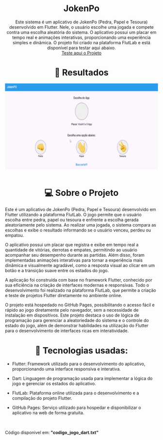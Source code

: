 <h1 align="center">JokenPo</h1>

<p align="center"> Este sistema é um aplicativo de JokenPo (Pedra, Papel e Tesoura) desenvolvido em Flutter. Nele, o usuário escolhe uma jogada e compete contra uma escolha aleatória do sistema. O aplicativo possui um placar em tempo real e animações interativas, proporcionando uma experiência simples e dinâmica. O projeto foi criado na plataforma FlutLab e está disponível para testar aqui abaixo. <br/>
<a href="https://gabrielpiccirillo.github.io/JokenPo/">Teste aqui o Projeto</a>
</p>

<h1 align="center"> 👀 Resultados</h1>

<img align="center" src="./assets/gif/download.gif" width="1920"/>
<br/>
<br/>

<h1 align="center"> 💻 Sobre o Projeto</h1>

Este é um aplicativo de JokenPo (Pedra, Papel e Tesoura) desenvolvido em Flutter utilizando a plataforma FlutLab. O jogo permite que o usuário escolha entre pedra, papel ou tesoura e enfrente a escolha gerada aleatoriamente pelo sistema. Ao realizar uma jogada, o sistema compara as escolhas e exibe o resultado informando se o usuário venceu, perdeu ou empatou.

O aplicativo possui um placar que registra e exibe em tempo real a quantidade de vitórias, derrotas e empates, permitindo ao usuário acompanhar seu desempenho durante as partidas. Além disso, foram implementadas animações interativas para tornar a experiência mais dinâmica e visualmente agradável, como a resposta visual ao clicar em um botão e a transição suave entre os estados do jogo.

A aplicação foi construída com base no framework Flutter, conhecido por sua eficiência na criação de interfaces modernas e responsivas. Todo o desenvolvimento foi realizado na plataforma FlutLab, que permite a criação e teste de projetos Flutter diretamente no ambiente online.

O projeto está hospedado no GitHub Pages, possibilitando o acesso fácil e rápido ao jogo diretamente pelo navegador, sem a necessidade de instalação em dispositivos. Este projeto destaca o uso de lógica de programação para gerenciar a aleatoriedade do sistema e o controle do estado do jogo, além de demonstrar habilidades na utilização do Flutter para o desenvolvimento de interfaces ricas em interatividade.

<h1 align="center">🚀 Tecnologias usadas:</h1>

- Flutter: Framework utilizado para o desenvolvimento do aplicativo, proporcionando uma interface responsiva e interativa.

- Dart: Linguagem de programação usada para implementar a lógica do jogo e gerenciar os estados do aplicativo.

- FlutLab: Plataforma online utilizada para o desenvolvimento e a compilação do projeto Flutter.

- GitHub Pages: Serviço utilizado para hospedar e disponibilizar o aplicativo na web de forma gratuita.</a></p>
<br/>

</br>
Código disponivel em:<strong> "codigo_jogo_dart.txt"</strong>
